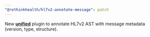 ```yaml
---
"@rethinkhealth/hl7v2-annotate-message": patch
---
```


New **[unified](https://unifiedjs.com/)** plugin to annotate HL7v2 AST with message metadata (version, type, structure).
